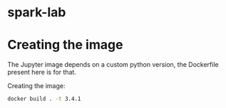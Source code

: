 # spark-lab

# Creating the image

The Jupyter image depends on a custom python version, the Dockerfile present here is for that.

Creating the image:

```bash
docker build . -t 3.4.1
```
